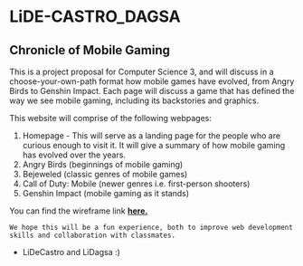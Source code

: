 # LiDE-CASTRO_DAGSA
## Chronicle of Mobile Gaming

This is a project proposal for Computer Science 3, and will discuss in a choose-your-own-path format how mobile games have evolved, from Angry Birds to Genshin Impact. Each page will discuss a game that has defined the way we see mobile gaming, including its backstories and graphics.

This website will comprise of the following webpages:

1. Homepage - This will serve as a landing page for the people who are curious enough to visit it. It will give a summary of how mobile gaming has evolved over the years.
2. Angry Birds (beginnings of mobile gaming)
3. Bejeweled (classic genres of mobile games)
4. Call of Duty: Mobile (newer genres i.e. first-person shooters)
5. Genshin Impact (mobile gaming as it stands)

You can find the wireframe link [**here.**](https://www.figma.com/file/nWddSSSIpAU9alhOJzugth/Wireframe---LiDeCastro_Dagsa?node-id=19%3A134)

`We hope this will be a fun experience, both to improve web development skills and collaboration with classmates.`
- LiDeCastro and LiDagsa :)
